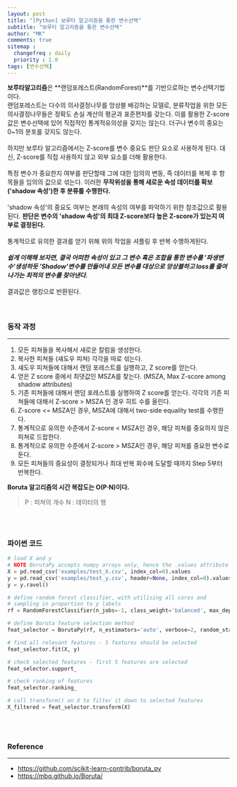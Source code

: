 ```yaml
---
layout: post
title: "[Python] 보루타 알고리즘을 통한 변수선택"
subtitle: "보루타 알고리즘을 통한 변수선택"
author: "MK"
comments: true
sitemap :
  changefreq : daily
  priority : 1.0
tags: [변수선택]
---
```



**보루타알고리즘**은 **랜덤포레스트(RandomForest)**를 기반으로하는 변수선택기법이다.<br>
랜덤포레스트는 다수의 의사결정나무를 앙상블 배깅하는 모델로, 분류작업을 위한 모든 의사결정나무들은 정확도 손실 계산의 평균과 표준편차를 갖는다. 이를 활용한 Z-score값은 변수선택에 있어 직접적인 통계적유의성을 갖지는 않는다. 더구나 변수의 중요는 0~1의 분포를 갖지도 않는다.
<br><br>
하지만 보루타 알고리즘에서는 Z-score를 변수 중요도 판단 요소로 사용하게 된다. 대신, Z-score를 직접 사용하지 않고 외부 요소를 더해 활용한다.
<br><br>
특정 변수가 중요한지 여부를 판단할때 그에 대한 임의의 변동, 즉 데이터를 복제 후 항목들을 임의의 값으로 섞는다.
이러한 **무작위성을 통해 새로운 속성 데이터를 확보('shadow 속성')한 후 분류를 수행한다.**
<br><br>
'shadow 속성'의 중요도 여부는 본래의 속성의 여부를 파악하기 위한 참조값으로 활용된다. **판단은 변수의 'shadow 속성'의 최대 Z-score보다 높은 Z-score가 있는지 여부로 결정된다.**
<br><br>
통계적으로 유의한 결과를 얻기 위해 위의 작업을 셔플링 후 반복 수행하게된다.
<br><br>
**_쉽게 이해해 보자면, 결국 어떠한 속성이 있고 그 변수 혹은 조합을 통한 변수를 '파생변수'생성하듯 'Shadow'변수를 만들어내 모든 변수를 대상으로 앙상블하고 loss를 줄여나가는 최적의 변수를 찾아낸다._**
<br><br>
결과값은 랭킹으로 반환된다.
<br><br><br>

### 동작 과정
---

1. 모든 피쳐들을 복사해서 새로운 칼럼을 생성한다.
2. 복사한 피쳐들 (섀도우 피쳐) 각각을 따로 섞는다.
3. 섀도우 피쳐들에 대해서 랜덤 포레스트를 실행하고, Z score를 얻는다.
4. 얻은 Z score 중에서 최댓값인 MSZA를 찾는다. (MSZA, Max Z-score among shadow attributes)
6. 기존 피쳐들에 대해서 랜덤 포레스트를 실행하여 Z score를 얻는다.
각각의 기존 피쳐들에 대해서 Z-score > MSZA 인 경우 히트 수를 올린다.
7. Z-score <= MSZA인 경우, MSZA에 대해서 two-side equality test를 수행한다.
8. 통계적으로 유의한 수준에서 Z-score < MSZA인 경우, 해당 피쳐를 중요하지 않은 피쳐로 드랍한다.
9. 통계적으로 유의한 수준에서 Z-score > MSZA인 경우, 해당 피쳐를 중요한 변수로 둔다.
10. 모든 피쳐들의 중요성이 결정되거나 최대 반복 회수에 도달할 때까지 Step 5부터 반복한다.

**Boruta 알고리즘의 시간 복잡도는 O(P⋅N)이다.**
>P : 피쳐의 개수
>N : 데이터의 행


<br><br>
### 파이썬 코드
```python
# load X and y
# NOTE BorutaPy accepts numpy arrays only, hence the .values attribute
X = pd.read_csv('examples/test_X.csv', index_col=0).values
y = pd.read_csv('examples/test_y.csv', header=None, index_col=0).values
y = y.ravel()

# define random forest classifier, with utilising all cores and
# sampling in proportion to y labels
rf = RandomForestClassifier(n_jobs=-1, class_weight='balanced', max_depth=5)

# define Boruta feature selection method
feat_selector = BorutaPy(rf, n_estimators='auto', verbose=2, random_state=1)

# find all relevant features - 5 features should be selected
feat_selector.fit(X, y)

# check selected features - first 5 features are selected
feat_selector.support_

# check ranking of features
feat_selector.ranking_

# call transform() on X to filter it down to selected features
X_filtered = feat_selector.transform(X)
```

<br><br>
### **Reference**
---
- <https://github.com/scikit-learn-contrib/boruta_py>
- <https://mbq.github.io/Boruta/>
<br>
